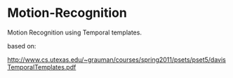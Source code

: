 # Motion-Recognition
Motion Recognition using Temporal templates.

based on:

http://www.cs.utexas.edu/~grauman/courses/spring2011/psets/pset5/davisTemporalTemplates.pdf
